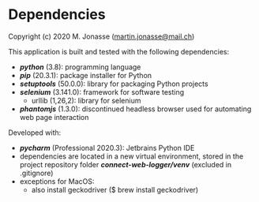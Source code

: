 # Dependencies
Copyright (c) 2020 M. Jonasse (martin.jonasse@mail.ch)

This application is built and tested with the following dependencies:

- ***python*** (3.8): programming language
- ***pip*** (20.3.1): package installer for Python
- ***setuptools*** (50.0.0): library for packaging Python projects
- ***selenium*** (3.141.0): framework for software testing
  - urllib (1,26,2): library for selenium
- ***phantomjs*** (1.3.0): discontinued headless browser used for automating web page interaction

Developed with:

- ***pycharm*** (Professional 2020.3): Jetbrains Python IDE 
- dependencies are located in a new virtual environment, stored in the project repository folder ***connect-web-logger/venv*** (excluded in .gitignore)
- exceptions for MacOS: 
  - also install geckodriver ($ brew install geckodriver)
